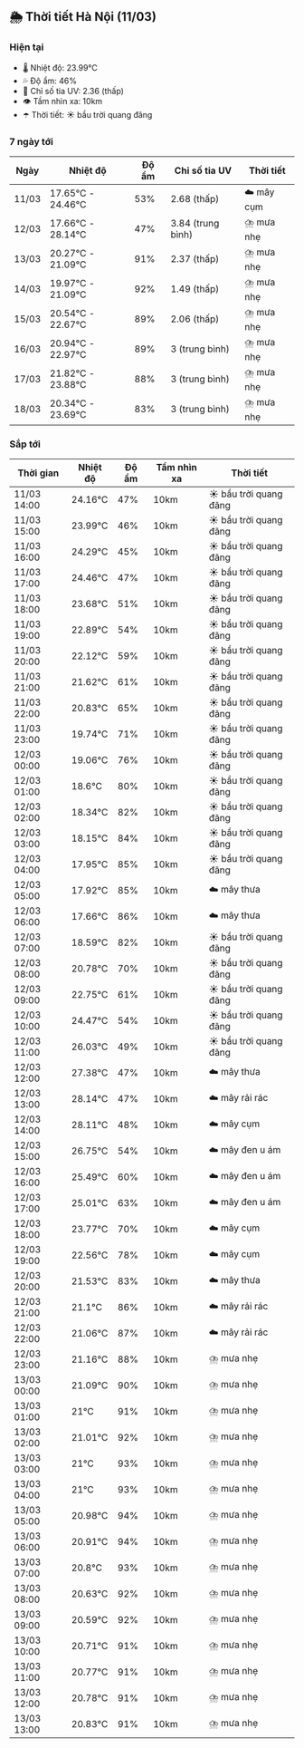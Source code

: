 ## 🌦️ Thời tiết Hà Nội (11/03)

### Hiện tại

- 🌡️ Nhiệt độ: 23.99℃
- 💦 Độ ẩm: 46%
- 🌟 Chỉ số tia UV: 2.36 (thấp)
- 👁️ Tầm nhìn xa: 10km
- ☂️ Thời tiết: ☀️ bầu trời quang đãng

### 7 ngày tới

| Ngày | Nhiệt độ | Độ ẩm | Chỉ số tia UV | Thời tiết |
| --- | --- | --- | --- | --- |
| 11/03 | 17.65℃ - 24.46℃ | 53% | 2.68 (thấp) | ☁️ mây cụm |
| 12/03 | 17.66℃ - 28.14℃ | 47% | 3.84 (trung bình) | ⛈️ mưa nhẹ |
| 13/03 | 20.27℃ - 21.09℃ | 91% | 2.37 (thấp) | ⛈️ mưa nhẹ |
| 14/03 | 19.97℃ - 21.09℃ | 92% | 1.49 (thấp) | ⛈️ mưa nhẹ |
| 15/03 | 20.54℃ - 22.67℃ | 89% | 2.06 (thấp) | ⛈️ mưa nhẹ |
| 16/03 | 20.94℃ - 22.97℃ | 89% | 3 (trung bình) | ⛈️ mưa nhẹ |
| 17/03 | 21.82℃ - 23.88℃ | 88% | 3 (trung bình) | ⛈️ mưa nhẹ |
| 18/03 | 20.34℃ - 23.69℃ | 83% | 3 (trung bình) | ⛈️ mưa nhẹ |

### Sắp tới

| Thời gian | Nhiệt độ | Độ ẩm | Tầm nhìn xa | Thời tiết |
| --- | --- | --- | --- | --- |
| 11/03 14:00 | 24.16℃ | 47% | 10km | ☀️ bầu trời quang đãng |
| 11/03 15:00 | 23.99℃ | 46% | 10km | ☀️ bầu trời quang đãng |
| 11/03 16:00 | 24.29℃ | 45% | 10km | ☀️ bầu trời quang đãng |
| 11/03 17:00 | 24.46℃ | 47% | 10km | ☀️ bầu trời quang đãng |
| 11/03 18:00 | 23.68℃ | 51% | 10km | ☀️ bầu trời quang đãng |
| 11/03 19:00 | 22.89℃ | 54% | 10km | ☀️ bầu trời quang đãng |
| 11/03 20:00 | 22.12℃ | 59% | 10km | ☀️ bầu trời quang đãng |
| 11/03 21:00 | 21.62℃ | 61% | 10km | ☀️ bầu trời quang đãng |
| 11/03 22:00 | 20.83℃ | 65% | 10km | ☀️ bầu trời quang đãng |
| 11/03 23:00 | 19.74℃ | 71% | 10km | ☀️ bầu trời quang đãng |
| 12/03 00:00 | 19.06℃ | 76% | 10km | ☀️ bầu trời quang đãng |
| 12/03 01:00 | 18.6℃ | 80% | 10km | ☀️ bầu trời quang đãng |
| 12/03 02:00 | 18.34℃ | 82% | 10km | ☀️ bầu trời quang đãng |
| 12/03 03:00 | 18.15℃ | 84% | 10km | ☀️ bầu trời quang đãng |
| 12/03 04:00 | 17.95℃ | 85% | 10km | ☀️ bầu trời quang đãng |
| 12/03 05:00 | 17.92℃ | 85% | 10km | ☁️ mây thưa |
| 12/03 06:00 | 17.66℃ | 86% | 10km | ☁️ mây thưa |
| 12/03 07:00 | 18.59℃ | 82% | 10km | ☀️ bầu trời quang đãng |
| 12/03 08:00 | 20.78℃ | 70% | 10km | ☀️ bầu trời quang đãng |
| 12/03 09:00 | 22.75℃ | 61% | 10km | ☀️ bầu trời quang đãng |
| 12/03 10:00 | 24.47℃ | 54% | 10km | ☀️ bầu trời quang đãng |
| 12/03 11:00 | 26.03℃ | 49% | 10km | ☀️ bầu trời quang đãng |
| 12/03 12:00 | 27.38℃ | 47% | 10km | ☁️ mây thưa |
| 12/03 13:00 | 28.14℃ | 47% | 10km | ☁️ mây rải rác |
| 12/03 14:00 | 28.11℃ | 48% | 10km | ☁️ mây cụm |
| 12/03 15:00 | 26.75℃ | 54% | 10km | ☁️ mây đen u ám |
| 12/03 16:00 | 25.49℃ | 60% | 10km | ☁️ mây đen u ám |
| 12/03 17:00 | 25.01℃ | 63% | 10km | ☁️ mây đen u ám |
| 12/03 18:00 | 23.77℃ | 70% | 10km | ☁️ mây cụm |
| 12/03 19:00 | 22.56℃ | 78% | 10km | ☁️ mây cụm |
| 12/03 20:00 | 21.53℃ | 83% | 10km | ☁️ mây thưa |
| 12/03 21:00 | 21.1℃ | 86% | 10km | ☁️ mây rải rác |
| 12/03 22:00 | 21.06℃ | 87% | 10km | ☁️ mây rải rác |
| 12/03 23:00 | 21.16℃ | 88% | 10km | ⛈️ mưa nhẹ |
| 13/03 00:00 | 21.09℃ | 90% | 10km | ⛈️ mưa nhẹ |
| 13/03 01:00 | 21℃ | 91% | 10km | ⛈️ mưa nhẹ |
| 13/03 02:00 | 21.01℃ | 92% | 10km | ⛈️ mưa nhẹ |
| 13/03 03:00 | 21℃ | 93% | 10km | ⛈️ mưa nhẹ |
| 13/03 04:00 | 21℃ | 93% | 10km | ⛈️ mưa nhẹ |
| 13/03 05:00 | 20.98℃ | 94% | 10km | ⛈️ mưa nhẹ |
| 13/03 06:00 | 20.91℃ | 94% | 10km | ⛈️ mưa nhẹ |
| 13/03 07:00 | 20.8℃ | 93% | 10km | ⛈️ mưa nhẹ |
| 13/03 08:00 | 20.63℃ | 92% | 10km | ⛈️ mưa nhẹ |
| 13/03 09:00 | 20.59℃ | 92% | 10km | ⛈️ mưa nhẹ |
| 13/03 10:00 | 20.71℃ | 91% | 10km | ⛈️ mưa nhẹ |
| 13/03 11:00 | 20.77℃ | 91% | 10km | ⛈️ mưa nhẹ |
| 13/03 12:00 | 20.78℃ | 91% | 10km | ⛈️ mưa nhẹ |
| 13/03 13:00 | 20.83℃ | 91% | 10km | ⛈️ mưa nhẹ |
